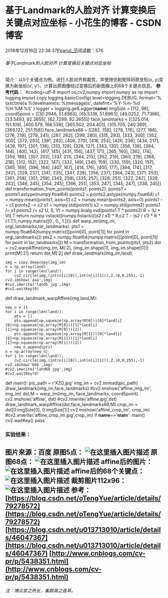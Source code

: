 
# 基于Landmark的人脸对齐 计算变换后关键点对应坐标 - 小花生的博客 - CSDN博客


2018年12月16日 22:36:37[Peanut_范](https://me.csdn.net/u013841196)阅读数：576



###### 基于Landmark的人脸对齐 计算变换后关键点对应坐标
简介：以5个关键点为例，进行人脸对齐和裁剪，并使用仿射矩阵将原坐标(x, y)变换为新坐标(x’, y’)，计算出原图像经过变换后的新图像上的68个关键点信息。
**参考代码：**
`#coding=utf-8
import os,cv2,numpy
import numpy as np
import logging
import copy
logging.basicConfig(
	level=logging.DEBUG,
	format='%(asctime)s %(levelname)s: %(message)s',
	datefmt='%Y-%m-%d %H:%M:%S'
)
logger = logging.getLogger(__name__)
imgSize = [112, 96];
coord5point = [[30.2946, 51.6963],
               [65.5318, 51.6963],
               [48.0252, 71.7366],
               [33.5493, 92.3655],
               [62.7299, 92.3655]]
face_landmarks = [[325.014, 151.109],
                  [400.579, 168.538],
                  [365.502, 204.401],
                  [315.705, 240.369],
                  [369.122, 251.158]]
face_landmarks68 = [[282, 156], [278, 176], [277, 198], [276, 219],
                    [279, 241], [287, 262], [299, 280], [315, 293], 
                    [333, 300], [352, 300], [372, 293], [391, 282],
                    [406, 270], [418, 253], [426, 236], [434, 217], 
                    [439, 197], [301, 138], [313, 128], [328, 127],
                    [343, 130], [356, 138], [384, 144], [400, 142],
                    [417, 145], [431, 156], [437, 171], [365, 160], 
                    [362, 174], [359, 188], [357, 202], [337, 211], 
                    [344, 215], [352, 219], [360, 219], [368, 218], 
                    [312, 152], [322, 147], [332, 149], [340, 159], 
                    [330, 159], [320, 157], [385, 169], [396, 164],
                    [407, 167], [414, 176], [405, 177], [394, 174],
                    [317, 242], [329, 237], [341, 235], [347, 238],
                    [356, 237], [364, 243], [371, 253], [361, 258],
                    [351, 259], [343, 259], [335, 257], [326, 251],
                    [322, 242], [339, 243], [346, 245], [354, 245],
                    [366, 251], [353, 247], [345, 247], [338, 245]]
def transformation_from_points(points1, points2):
    points1 = points1.astype(numpy.float64)
    points2 = points2.astype(numpy.float64)
    c1 = numpy.mean(points1, axis=0)
    c2 = numpy.mean(points2, axis=0)
    points1 -= c1
    points2 -= c2
    s1 = numpy.std(points1)
    s2 = numpy.std(points2)
    points1 /= s1
    points2 /= s2
    U, S, Vt = numpy.linalg.svd(points1.T * points2)
    R = (U * Vt).T
    return numpy.vstack([numpy.hstack(((s2 / s1) * R,c2.T - (s2 / s1) * R * c1.T)),numpy.matrix([0., 0., 1.])])
def warp_im(img_im, orgi_landmarks,tar_landmarks):
    pts1 = numpy.float64(numpy.matrix([[point[0], point[1]] for point in orgi_landmarks]))
    pts2 = numpy.float64(numpy.matrix([[point[0], point[1]] for point in tar_landmarks]))
    M = transformation_from_points(pts1, pts2)
    dst = cv2.warpAffine(img_im, M[:2], (img_im.shape[1], img_im.shape[0]))
    print(M[:2])
    return dst,M[:2]
def draw_landmark(img_im,land):
    
    img = copy.deepcopy(img_im)
    n = np.array(land)
    for i in range(len(land)):
        cv2.circle(img,(int(n[i][0]),int(n[i][1])),2,(0,0,255),-1)
    cv2.imshow('aaa',img)
    #cv2.imwrite('land5.jpg',img)
    #cv2.waitKey(0)
def draw_landmark_warpAffine(img,land,M):
    
    new_n = []
    for i in range(len(land)):
        pts = []    
        pts.append(np.squeeze(np.array(M[0]))[0]*land[i][0]+np.squeeze(np.array(M[0]))[1]*land[i][1]+np.squeeze(np.array(M[0]))[2])
        pts.append(np.squeeze(np.array(M[1]))[0]*land[i][0]+np.squeeze(np.array(M[1]))[1]*land[i][1]+np.squeeze(np.array(M[1]))[2])
        new_n.append(pts)
    n = np.array(new_n)    
    for i in range(len(land)):
        cv2.circle(img,(int(n[i][0]),int(n[i][1])),2,(0,0,255),-1)
    cv2.imshow('bbb',img)
    #cv2.imwrite('land68.jpg',img)
    #cv2.waitKey(0)
def main():
    pic_path = r'XZQ.jpg'
    img_im = cv2.imread(pic_path)
    draw_landmark(img_im,face_landmarks)
    #cv2.imshow('affine_img_im', img_im)
    dst,M = warp_im(img_im, face_landmarks, coord5point)
    cv2.imshow('affine', dst)
    #cv2.imwrite('affine.jpg',dst)
    draw_landmark_warpAffine(dst,face_landmarks68,M)
    crop_im = dst[0:imgSize[0], 0:imgSize[1]]
    cv2.imshow('affine_crop_im', crop_im)
    #cv2.imwrite('affine_crop_im.jpg',crop_im)
if __name__=='__main__':
    main()
    cv2.waitKey()
    pass`
### 实验结果：
图片来源：百度
**原图5点：**
![在这里插入图片描述](https://img-blog.csdnimg.cn/20181216222654763.png?x-oss-process=image/watermark,type_ZmFuZ3poZW5naGVpdGk,shadow_10,text_aHR0cHM6Ly9ibG9nLmNzZG4ubmV0L3UwMTM4NDExOTY=,size_16,color_FFFFFF,t_70)
**原图68点：**
![在这里插入图片描述](https://img-blog.csdnimg.cn/20181216222801533.png?x-oss-process=image/watermark,type_ZmFuZ3poZW5naGVpdGk,shadow_10,text_aHR0cHM6Ly9ibG9nLmNzZG4ubmV0L3UwMTM4NDExOTY=,size_16,color_FFFFFF,t_70)
**affine后的图片：**
![在这里插入图片描述](https://img-blog.csdnimg.cn/20181216222829695.png?x-oss-process=image/watermark,type_ZmFuZ3poZW5naGVpdGk,shadow_10,text_aHR0cHM6Ly9ibG9nLmNzZG4ubmV0L3UwMTM4NDExOTY=,size_16,color_FFFFFF,t_70)
**affine后的68个关键点：**
![在这里插入图片描述](https://img-blog.csdnimg.cn/20181216222932454.png?x-oss-process=image/watermark,type_ZmFuZ3poZW5naGVpdGk,shadow_10,text_aHR0cHM6Ly9ibG9nLmNzZG4ubmV0L3UwMTM4NDExOTY=,size_16,color_FFFFFF,t_70)
**裁剪图片112x96：**
![在这里插入图片描述](https://img-blog.csdnimg.cn/20181216223226514.png)
**参考：**
[https://blog.csdn.net/oTengYue/article/details/79278572](https://blog.csdn.net/oTengYue/article/details/79278572)
[https://blog.csdn.net/u013713010/article/details/46047367](https://blog.csdn.net/u013713010/article/details/46047367)
[http://www.cnblogs.com/cv-pr/p/5438351.html](http://www.cnblogs.com/cv-pr/p/5438351.html)
---

###### 注：博众家之所长，集群英之荟萃。

